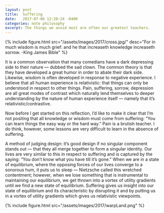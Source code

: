 ```yaml
---
layout: post
title:  Suffering
date:   2017-07-06 12:20:24 -0400
categories: note philosophy
excerpt: The things we avoid most are often our greatest teachers. 
---
```


{% include figure.html src="/assets/images/2017/cross.jpg/" desc="For in much wisdom is much grief: and he that increaseth knowledge increaseth sorrow.  -King James Bible" %}

It is a common observation that many comedians have a dark depressing side to their nature — dubbed the sad clown. The common theory is that they have developed a great humor in order to abate their dark side. Likewise, wisdom is often developed in response to negative experience. I believe that all human experience is relativistic: that things can only be understood in respect to other things. Pain, suffering, sorrow, depression are all great modes of contrast which naturally lend themselves to deeper understanding by the nature of human experience itself — namely that it’s relativistic/contrastive.

Now before I get started on this reflection, I’d like to make it clear that I’m not positing that all knowledge or wisdom must come from suffering: “You can learn things the easy way or the hard way.” Pain is a brutish teacher. I do think, however, some lessons are very difficult to learn in the absence of suffering.

A method of judging design: it’s good design if no singular component stands out — that they all merge together to form a singular identity. Our lives are very similar to this in respect to suffering and is captured by the saying: “You don’t know what you have till it’s gone.” When we are in a state of equilibrium, where the opposing forces of our lives converge to a sonorous hum, it puts us to sleep — Nietzsche called this wretched contentment; however, when we lose something that is instrumental to maintaining our equilibrium, we get thrown into a vortex of utility gradients until we find a new state of equilibrium. Suffering gives us insight into our state of equilibrium and its characteristic by disrupting it and by putting us in a vortex of utility gradients which gives us relativistic viewpoints.

{% include figure.html src="/assets/images/2017/warpLand.png" %}
